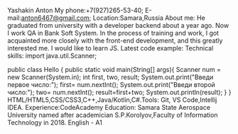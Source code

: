 Yashakin Anton
My phone:+7(927)265-53-40; E-mail:anton6467@gmail.com; Location:Samara,Russia
About me: 
He graduated from university with a developer backend about a year ago. Now I work QA in Bank Soft System. In the process of training and work, I got acquainted more closely with the front-end development, and this greatly interested me. I would like to learn JS.
Latest code example: 
Technical skills:
import java.util.Scanner;

public class Hello {
    public  static void main(String[] args){
        Scanner num = new Scanner(System.in);
        int first, two, result;
        System.out.print("Введи первое число:");
        first= num.nextInt();
        System.out.print("Введи второй число:");
        two= num.nextInt();
        result=first+two;
        System.out.println(result);
    }
}
HTML/HTML5,CSS/CSS3,C++,Java/Kotlin,C#.Tools: Git, VS Code,Intellij IDEA.
Experience:CodeAcademy
Education:  Samara State Aerospace University named after academician S.P.Korolyov,Faculty of Information Technology in 2018.
English - A1